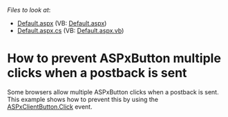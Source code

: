 <!-- default file list -->
*Files to look at*:

* [Default.aspx](./CS/WebSite/Default.aspx) (VB: [Default.aspx](./VB/WebSite/Default.aspx))
* [Default.aspx.cs](./CS/WebSite/Default.aspx.cs) (VB: [Default.aspx.vb](./VB/WebSite/Default.aspx.vb))
<!-- default file list end -->
# How to prevent ASPxButton multiple clicks when a postback is sent


<p>Some browsers allow multiple ASPxButton clicks when a postback is sent. This example shows how to prevent this by using the <a href="http://documentation.devexpress.com/#AspNet/DevExpressWebASPxEditorsScriptsASPxClientButton_Clicktopic"><u>ASPxClientButton.Click</u></a> event.</p>

<br/>


